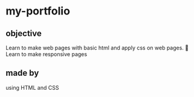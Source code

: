 # my-portfolio    

## objective
Learn to make web pages with basic html and apply css on web pages.  Learn to make responsive pages
## made by
using HTML and CSS
